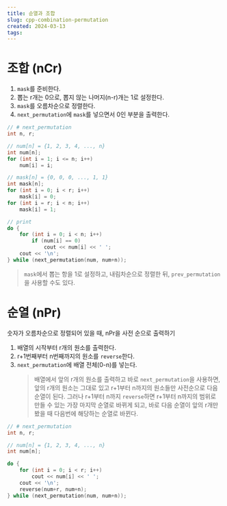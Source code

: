 ```yaml
---
title: 순열과 조합
slug: cpp-combination-permutation
created: 2024-03-13
tags:
---
```


# 조합 (nCr)

1. `mask`를 준비한다.
2. 뽑는 r개는 0으로, 뽑지 않는 나머지(n-r)개는 1로 설정한다.
3. `mask`를 오름차순으로 정렬한다.
4. `next_permutation`에 `mask`를 넣으면서 0인 부분을 출력한다.

```cpp
// # next_permutation
int n, r;

// num[n] = {1, 2, 3, 4, ..., n}
int num[n];
for (int i = 1; i <= n; i++)
	num[i] = i;

// mask[n] = {0, 0, 0, ..., 1, 1}
int mask[n];
for (int i = 0; i < r; i++)
	mask[i] = 0;
for (int i = r; i < n; i++)
	mask[i] = 1;

// print
do {
	for (int i = 0; i < n; i++)
		if (num[i] == 0)
			cout << num[i] << ' ';
	cout << '\n';
} while (next_permutation(num, num+n));
```

> `mask`에서 뽑는 항을 1로 설정하고, 내림차순으로 정렬한 뒤, `prev_permutation`을 사용할 수도 있다.

# 순열 (nPr)

숫자가 오름차순으로 정렬되어 있을 때, nPr을 사전 순으로 출력하기

1. 배열의 시작부터 r개의 원소를 출력한다.
2. r+1번째부터 n번째까지의 원소를 `reverse`한다.
3. `next_permutation`에 배열 전체(0-n)를 넣는다.
   > 배열에서 앞의 r개의 원소를 출력하고 바로 `next_permutation`을 사용하면, 앞의 r개의 원소는 그대로 있고 r+1부터 n까지의 원소들만 사전순으로 다음 순열이 된다.
   > 그러나 r+1부터 n까지 `reverse`하면 r+1부터 n까지의 범위로 만들 수 있는 가장 마지막 순열로 바뀌게 되고, 바로 다음 순열이 앞의 r개만 봤을 때 다음번에 해당하는 순열로 바뀐다.

```cpp
// # next_permutation
int n, r;

// num[n] = {1, 2, 3, 4, ..., n}
int num[n];

do {
	for (int i = 0; i < r; i++)
		cout << num[i] << ' ';
	cout << '\n';
	reverse(num+r, num+n);
} while (next_permutation(num, num+n));
```

